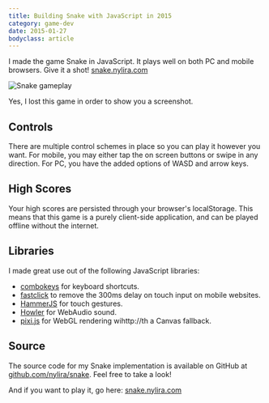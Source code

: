 ```yaml
---
title: Building Snake with JavaScript in 2015
category: game-dev
date: 2015-01-27
bodyclass: article
---
```


I made the game Snake in JavaScript. It plays well on both PC and mobile browsers. Give it a shot! [snake.nylira.com](http://nylira.com)

<div class="figure">
  <img src="../assets/images/snake/gameplay.png" alt="Snake gameplay" />
  <div class="figcaption">
    <p>Yes, I lost this game in order to show you a screenshot.</p>
  </div>
</div>

## Controls

  There are multiple control schemes in place so you can play it however you want. For mobile, you may either tap the on screen buttons or swipe in any direction. For PC, you have the added options of WASD and arrow keys.

## High Scores

  Your high scores are persisted through your browser's localStorage. This means that this game is a purely client-side application, and can be played offline without the internet.

## Libraries

  I made great use out of the following JavaScript libraries:
  
  * [combokeys](https://github.com/mightyiam/combokeys) for keyboard shortcuts.
  * [fastclick](https://github.com/ftlabs/fastclick) to remove the 300ms delay on touch input on mobile websites.
  * [HammerJS](http://http://hammerjs.github.io/) for touch gestures.
  * [Howler](http://goldfirestudios.com/blog/104/howler.js-Modern-Web-Audio-Javascript-Library) for WebAudio sound. 
  * [pixi.js](http://www.pixijs.com/) for WebGL rendering wihttp://th a Canvas fallback.

## Source

  The source code for my Snake implementation is available on GitHub at [github.com/nylira/snake](https://github.com/nylira/snake). Feel free to take a look!

  And if you want to play it, go here: [snake.nylira.com](http://nylira.com)
